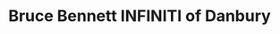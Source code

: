 ---
title: "Bruce Bennett INFINITI of Danbury"
url: /danbury/bruce-bennett-infiniti-of-danbury/
shop: Autohaus
---